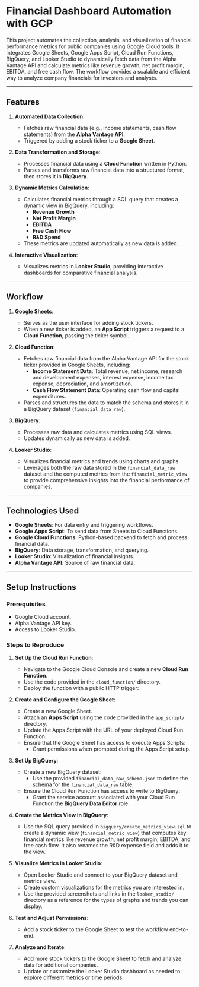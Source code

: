 # Financial Dashboard Automation with GCP

This project automates the collection, analysis, and visualization of financial performance metrics for public companies using Google Cloud tools. It integrates Google Sheets, Google Apps Script, Cloud Run Functions, BigQuery, and Looker Studio to dynamically fetch data from the Alpha Vantage API and calculate metrics like revenue growth, net profit margin, EBITDA, and free cash flow. The workflow provides a scalable and efficient way to analyze company financials for investors and analysts.

---

## **Features**
1. **Automated Data Collection**:
   - Fetches raw financial data (e.g., income statements, cash flow statements) from the **Alpha Vantage API**.
   - Triggered by adding a stock ticker to a **Google Sheet**.

2. **Data Transformation and Storage**:
   - Processes financial data using a **Cloud Function** written in Python.
   - Parses and transforms raw financial data into a structured format, then stores it in **BigQuery**.

3. **Dynamic Metrics Calculation**:  
   - Calculates financial metrics through a SQL query that creates a dynamic view in BigQuery, including:  
     - **Revenue Growth**  
     - **Net Profit Margin**  
     - **EBITDA**  
     - **Free Cash Flow**  
     - **R&D Spend**
   - These metrics are updated automatically as new data is added.


4. **Interactive Visualization**:
   - Visualizes metrics in **Looker Studio**, providing interactive dashboards for comparative financial analysis.

---

## **Workflow**

1. **Google Sheets**:  
   - Serves as the user interface for adding stock tickers.  
   - When a new ticker is added, an **App Script** triggers a request to a **Cloud Function**, passing the ticker symbol.

2. **Cloud Function**:  
   - Fetches raw financial data from the Alpha Vantage API for the stock ticker provided in Google Sheets, including:  
     - **Income Statement Data**: Total revenue, net income, research and development expenses, interest expense, income tax expense, depreciation, and amortization.  
     - **Cash Flow Statement Data**: Operating cash flow and capital expenditures.  
   - Parses and structures the data to match the schema and stores it in a BigQuery dataset (`financial_data_raw`).  

3. **BigQuery**:
   - Processes raw data and calculates metrics using SQL views.
   - Updates dynamically as new data is added.

4. **Looker Studio**:  
   - Visualizes financial metrics and trends using charts and graphs.  
   - Leverages both the raw data stored in the `financial_data_raw` dataset and the computed metrics from the `financial_metric_view` to provide comprehensive insights into the financial performance of companies.  


---

## **Technologies Used**
- **Google Sheets**: For data entry and triggering workflows.
- **Google Apps Script**: To send data from Sheets to Cloud Functions.
- **Google Cloud Functions**: Python-based backend to fetch and process financial data.
- **BigQuery**: Data storage, transformation, and querying.
- **Looker Studio**: Visualization of financial insights.
- **Alpha Vantage API**: Source of raw financial data.

---

## **Setup Instructions**
### Prerequisites
- Google Cloud account.
- Alpha Vantage API key.
- Access to Looker Studio.

### Steps to Reproduce

1. **Set Up the Cloud Run Function**:
   - Navigate to the Google Cloud Console and create a new **Cloud Run Function**.
   - Use the code provided in the `cloud_function/` directory.
   - Deploy the function with a public HTTP trigger:

2. **Create and Configure the Google Sheet**:
   - Create a new Google Sheet.
   - Attach an **Apps Script** using the code provided in the `app_script/` directory.
   - Update the Apps Script with the URL of your deployed Cloud Run Function.
   - Ensure that the Google Sheet has access to execute Apps Scripts:
     - Grant permissions when prompted during the Apps Script setup.

3. **Set Up BigQuery**:
   - Create a new BigQuery dataset:
     - Use the provided `financial_data_raw_schema.json` to define the schema for the `financial_data_raw` table.
   - Ensure the Cloud Run Function has access to write to BigQuery:
     - Grant the service account associated with your Cloud Run Function the **BigQuery Data Editor** role.

4. **Create the Metrics View in BigQuery**:
   - Use the SQL query provided in `bigquery/create_metrics_view.sql` to create a dynamic view (`financial_metric_view`) that computes key financial metrics like revenue growth, net profit margin, EBITDA, and free cash flow. It also renames the R&D expense field and adds it to the view.

5. **Visualize Metrics in Looker Studio**:
   - Open Looker Studio and connect to your BigQuery dataset and metrics view.
   - Create custom visualizations for the metrics you are interested in.
   - Use the provided screenshots and links in the `looker_studio/` directory as a reference for the types of graphs and trends you can display.

6. **Test and Adjust Permissions**:
   - Add a stock ticker to the Google Sheet to test the workflow end-to-end.

7. **Analyze and Iterate**:
   - Add more stock tickers to the Google Sheet to fetch and analyze data for additional companies.
   - Update or customize the Looker Studio dashboard as needed to explore different metrics or time periods.


